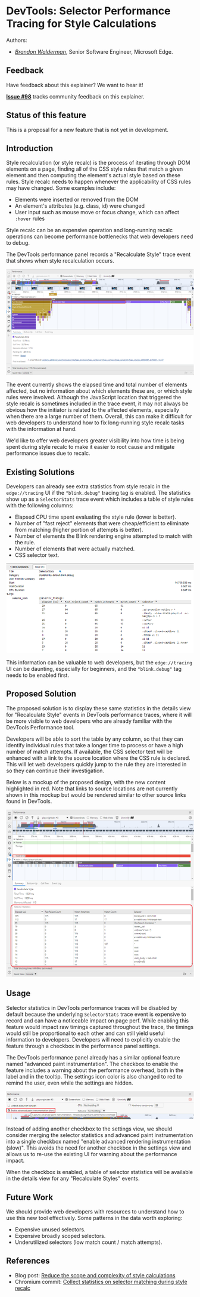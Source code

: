# DevTools: Selector Performance Tracing for Style Calculations

Authors:

* *[Brandon Walderman](https://github.com/bwalderman)*, Senior Software Engineer, Microsoft Edge.

## Feedback

Have feedback about this explainer? We want to hear it!

**[Issue #98](https://github.com/MicrosoftEdge/DevTools/issues/98)** tracks community feedback on this explainer.

## Status of this feature

This is a proposal for a new feature that is not yet in development.

## Introduction

Style recalculation (or style recalc) is the process of iterating through DOM elements on a page, finding all of the CSS style rules that match a given element and then computing the element's actual style based on these rules.
Style recalc needs to happen whenever the applicability of CSS rules may have changed. Some examples include:

* Elements were inserted or removed from the DOM
* An element's attributes (e.g. class, id) were changed
* User input such as mouse move or focus change, which can affect `:hover` rules

Style recalc can be an expensive operation and long-running recalc operations can become performance bottlenecks that web developers need to debug.

The DevTools performance panel records a "Recalculate Style" trace event that shows when style recalculation occurs.

![A DevTools performance trace with a Recalculate Style event](current-recalc-style-trace.png)

The event currently shows the elapsed time and total number of elements affected, but no information about which elements these are, or which style rules were involved.
Although the JavaScript location that triggered the style recalc is sometimes included in the trace event, it may not always be obvious how the initiator is related to the affected elements, especially when there are a large number of them.
Overall, this can make it difficult for web developers to understand how to fix long-running style recalc tasks with the information at hand.

We'd like to offer web developers greater visibility into how time is being spent during style recalc to make it easier to root cause and mitigate performance issues due to recalc.

## Existing Solutions

Developers can already see extra statistics from style recalc in the `edge://tracing` UI if the `"blink.debug"` tracing tag is enabled.
The statistics show up as a `SelectorStats` trace event which includes a table of style rules with the following columns:

* Elapsed CPU time spent evaluating the style rule (lower is better).
* Number of "fast reject" elements that were cheap/efficient to eliminate from matching (higher portion of attempts is better).
* Number of elements the Blink rendering engine attempted to match with the rule.
* Number of elements that were actually matched.
* CSS selector text.

![SelectorStats event viewed through edge://tracing](selector-stats.png)

This information can be valuable to web developers, but the `edge://tracing` UI can be daunting, especially for beginners, and the `"blink.debug"` tag needs to be enabled first.

## Proposed Solution

The proposed solution is to display these same statistics in the details view for "Recalculate Style" events in DevTools performance traces, where it will be more visible to web developers who are already familiar with the DevTools Performance tool.

Developers will be able to sort the table by any column, so that they can identify individual rules that take a longer time to process or have a high number of match attempts.
If available, the CSS selector text will be enhanced with a link to the source location where the CSS rule is declared. This will let web developers quickly jump to the rule they are interested in so they can continue their investigation.

Below is a mockup of the proposed design, with the new content highlighted in red. Note that links to source locations are not currently shown in this mockup but would be rendered similar to other source links found in DevTools.

![A DevTools mockup of the Recalculate Styles trace event details view with new selector statistics included](prototype-recalc-style-trace.png)

## Usage

Selector statistics in DevTools performance traces will be disabled by default because the underlying `SelectorStats` trace event is expensive to record and can have a noticeable impact on page perf.
While enabling this feature would impact raw timings captured throughout the trace, the timings would still be proportional to each other and can still yield useful information to developers.
Developers will need to explicitly enable the feature through a checkbox in the performance panel settings.

The DevTools performance panel already has a similar optional feature named "advanced paint instrumentation".
The checkbox to enable the feature includes a warning about the performance overhead, both in the label and in the tooltip.
The settings icon color is also changed to red to remind the user, even while the settings are hidden.

![DevTools performance panel settings with advanced paint instrumentation enabled](advanced-paint.png)

Instead of adding another checkbox to the settings view, we should consider merging the selector statistics and advanced paint instrumentation into a single checkbox named "enable advanced rendering instrumentation (slow)".
This avoids the need for another checkbox in the settings view and allows us to re-use the existing UI for warning about the performance impact.

When the checkbox is enabled, a table of selector statistics will be available in the details view for any "Recalculate Styles" events.

## Future Work

We should provide web developers with resources to understand how to use this new tool effectively. Some patterns in the data worth exploring:

* Expensive unused selectors.
* Expensive broadly scoped selectors.
* Underutilized selectors (low match count / match attempts).

## References

* Blog post: [Reduce the scope and complexity of style calculations](https://web.dev/reduce-the-scope-and-complexity-of-style-calculations)
* Chromium commit: [Collect statistics on selector matching during style recalc](https://chromium-review.googlesource.com/c/chromium/src/+/3582806)
